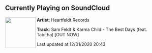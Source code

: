 ## Currently Playing on SoundCloud

[<img align="left" width="100" src="https://i1.sndcdn.com/artworks-UVldMqWTytFypmzX-sR1czA-t50x50.jpg">](https://soundcloud.com/heartfeldt/sam-feldt-karma-child-the-best-days-feat-tabitha-out-now?in=weareplusplus/sets/best-electronic-music-7)

**Artist**: Heartfeldt Records 

**Track**: Sam Feldt & Karma Child - The Best Days (feat. Tabitha) [OUT NOW]

Last updated at 12/01/2020 20:43
